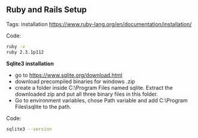 ## Ruby and Rails Setup

Tags: installation
https://www.ruby-lang.org/en/documentation/installation/

Code:  
```sh
ruby -v
ruby 2.3.1p112
```

**Sqlite3 installation**
- go to https://www.sqlite.org/download.html
- download precompiled binaries for windows .zip
- create a folder inside C:\Program Files named sqlite. Extract the downloaded zip and put all three binary files in this folder.
- Go to environment variables, chose Path variable and add C:\Program Files\sqlite to the path.

Code:  
```sh
sqlite3 --version
```
